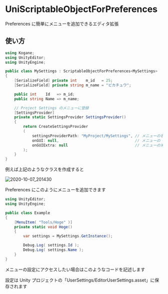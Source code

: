 # UniScriptableObjectForPreferences


Preferences に簡単にメニューを追加できるエディタ拡張

## 使い方

```cs
using Kogane;
using UnityEditor;
using UnityEngine;

public class MySettings : ScriptableObjectForPreferences<MySettings>
{
    [SerializeField] private int    m_id   = 25;
    [SerializeField] private string m_name = "ピカチュウ";

    public int    Id   => m_id;
    public string Name => m_name;

    // Project Settings のメニューに登録
    [SettingsProvider]
    private static SettingsProvider SettingsProvider()
    {
        return CreateSettingsProvider
        (
            settingsProviderPath: "MyProject/MySettings", // メニューの名前を指定できます
            onGUI: null,                                  // メニューの GUI を上書きしたい場合は指定します
            onGUIExtra: null                              // メニューの末尾に GUI を追加したい場合は指定します
        );
    }
}
```

例えば上記のようなクラスを作成すると  

![2020-10-07_201430](https://user-images.githubusercontent.com/6134875/95323778-aab75880-08d9-11eb-888b-12c2017d34dd.png)

Preferences にこのようにメニューを追加できます  

```cs
using UnityEditor;
using UnityEngine;

public class Example
{
    [MenuItem( "Tools/Hoge" )]
    private static void Hoge()
    {
        var settings = MySettings.GetInstance();

        Debug.Log( settings.Id );
        Debug.Log( settings.Name );
    }
}
```

メニューの設定にアクセスしたい場合はこのようなコードを記述します  

設定は Unity プロジェクトの「UserSettings/EditorUserSettings.asset」に保存されます
